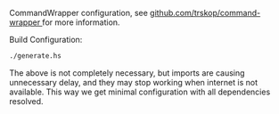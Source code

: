 CommandWrapper configuration, see [github.com/trskop/command-wrapper
](https://github.com/trskop/command-wrapper) for more information.

Build Configuration:

```Bash
./generate.hs
```

The above is not completely necessary, but imports are causing unnecessary
delay, and they may stop working when internet is not available. This way we
get minimal configuration with all dependencies resolved.
